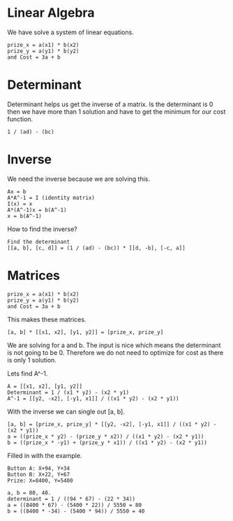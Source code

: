 # Linear Algebra

We have solve a system of linear equations.

```text
prize_x = a(x1) * b(x2)
prize_y = a(y1) * b(y2)
and Cost = 3a + b
```

# Determinant

Determinant helps us get the inverse of a matrix.
Is the determinant is 0 then we have more than 1 solution and have to get the
minimum for our cost function.
```text
1 / (ad) - (bc)
```

# Inverse

We need the inverse because we are solving this.

```text
Ax = b
A*A^-1 = I (identity matrix)
I(x) = x
A*(A^-1)x = b(A^-1)
x = b(A^-1)
```

How to find the inverse?

```
Find the determinant
[[a, b], [c, d]] = (1 / (ad) - (bc)) * [[d, -b], [-c, a]]
```

# Matrices

```text
prize_x = a(x1) * b(x2)
prize_y = a(y1) * b(y2)
and Cost = 3a + b
```

This makes these matrices.

```text
[a, b] * [[x1, x2], [y1, y2]] = [prize_x, prize_y]
```

We are solving for a and b.
The input is nice which means the determinant is not going to be 0.
Therefore we do not need to optimize for cost as there is only 1 solution.

Lets find A^-1.

```text
A = [[x1, x2], [y1, y2]]
Determinant = 1 / (x1 * y2) - (x2 * y1)
A^-1 = [[y2, -x2], [-y1, x1]] / ((x1 * y2) - (x2 * y1))
```

With the inverse we can single out [a, b].
```text
[a, b] = [prize_x, prize_y] * [[y2, -x2], [-y1, x1]] / ((x1 * y2) - (x2 * y1))
a = ((prize_x * y2) - (prize_y * x2)) / ((x1 * y2) - (x2 * y1))
b = ((prize_x * -y1) + (prize_y * x1)) / ((x1 * y2) - (x2 * y1))
```

Filled in with the example.
```text
Button A: X+94, Y+34
Button B: X+22, Y+67
Prize: X=8400, Y=5400

a, b = 80, 40.
determinant = 1 / ((94 * 67) - (22 * 34))
a = ((8400 * 67) - (5400 * 22)) / 5550 = 80
b = ((8400 * -34) - (5400 * 94)) / 5550 = 40
```
